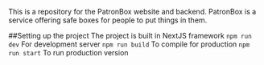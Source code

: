 This is a repository for the PatronBox website and backend. PatronBox is a service offering safe boxes for people to put things in them.

##Setting up the project
The project is built in NextJS framework
`npm run dev` For development server
`npm run build` To compile for production
`npm run start` To run production version
